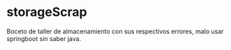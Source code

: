 # storageScrap
Boceto de taller de almacenamiento con sus respectivos errores, malo usar springboot sin saber java.
